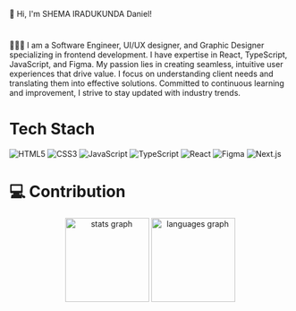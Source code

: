 👋 Hi, I'm SHEMA IRADUKUNDA Daniel!
# 
👨🏾‍💻 I am a Software Engineer, UI/UX designer, and Graphic Designer specializing in frontend development. I have expertise in React, TypeScript, JavaScript, and Figma. My passion lies in creating seamless, intuitive user experiences that drive value. I focus on understanding client needs and translating them into effective solutions. Committed to continuous learning and improvement, I strive to stay updated with industry trends.
#

# Tech Stach
![HTML5](https://img.shields.io/badge/HTML5-E34F26?style=for-the-badge&logo=html5&logoColor=white)
![CSS3](https://img.shields.io/badge/CSS3-1572B6?style=for-the-badge&logo=css3&logoColor=white)
![JavaScript](https://img.shields.io/badge/JavaScript-F7DF1E?style=for-the-badge&logo=javascript&logoColor=black)
![TypeScript](https://img.shields.io/badge/TypeScript-007ACC?style=for-the-badge&logo=typescript&logoColor=white)
![React](https://img.shields.io/badge/React-20232A?style=for-the-badge&logo=react&logoColor=61DAFB)
![Figma](https://img.shields.io/badge/Figma-F24E1E?style=for-the-badge&logo=figma&logoColor=white)
![Next.js](https://img.shields.io/badge/Next.js-F24E1E?style=for-the-badge&logo=next.js&logoColor=white)
# 💻 Contribution 
<div align="center">
  <img src="https://github-readme-stats.vercel.app/api?username=SHEMA-IRADUKUNDA-Daniel&hide_title=false&hide_rank=false&show_icons=true&include_all_commits=true&disable_animations=false&theme=github_dark&locale=en&hide_border=true" height="150" alt="stats graph"  />
  <img src="https://github-readme-stats.vercel.app/api/top-langs?username=SHEMA-IRADUKUNDA-Daniel&locale=en&hide_title=false&layout=compact&card_width=320&langs_count=6&theme=github_dark&hide_border=true&exclude_repo=SHEMA-IRADUKUNDA-Daniel" height="150" alt="languages graph"  />
</div>
<!--
**SHEMA-IRADUKUNDA-Daniel/shema-iradukunda-daniel** is a ✨ _special_ ✨ repository because its `README.md` (this file) appears on your GitHub profile.

Here are some ideas to get you started:

- 🔭 I’m currently working on ...
- 🌱 I’m currently learning ...
- 👯 I’m looking to collaborate on ...
- 🤔 I’m looking for help with ...
- 💬 Ask me about ...
- 📫 How to reach me: ...
- 😄 Pronouns: ...
- ⚡ Fun fact: ...
-->
